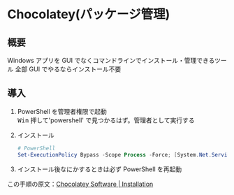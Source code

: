 # Chocolatey(パッケージ管理)

## 概要

Windows アプリを GUI でなくコマンドラインでインストール・管理できるツール
全部 GUI でやるならインストール不要

## 導入

1. PowerShell を管理者権限で起動  
   <kbd>Win</kbd> 押して'powershell' で見つかるはず。管理者として実行する
1. インストール

   ```powershell
   # PowerShell
   Set-ExecutionPolicy Bypass -Scope Process -Force; [System.Net.ServicePointManager]::SecurityProtocol = [System.Net.ServicePointManager]::SecurityProtocol -bor 3072; iex ((New-Object System.Net.WebClient).DownloadString('https://chocolatey.org/install.ps1'))
   ```

1. インストール後なにかするときは必ず PowerShell を再起動

この手順の原文：[Chocolatey Software | Installation](https://chocolatey.org/docs/installation#install-with-powershellexe)
